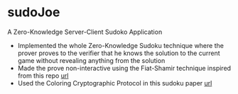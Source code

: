 # sudoJoe
A Zero-Knowledge Server-Client Sudoko Application
- Implemented the whole Zero-Knowledge Sudoku technique where the prover proves to the verifier that he knows the solution to the current game without revealing anything from the solution
- Made the prove non-interactive using the Fiat-Shamir technique inspired from this repo [url](https://github.com/naure/zk)
- Used the Coloring Cryptographic Protocol in this sudoku paper [url](https://www.wisdom.weizmann.ac.il/%7Enaor/PAPERS/sudoku_abs.html)
